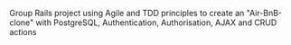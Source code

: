 Group Rails project using Agile and TDD principles to create an "Air-BnB-clone" with PostgreSQL, Authentication, Authorisation, AJAX and CRUD actions
